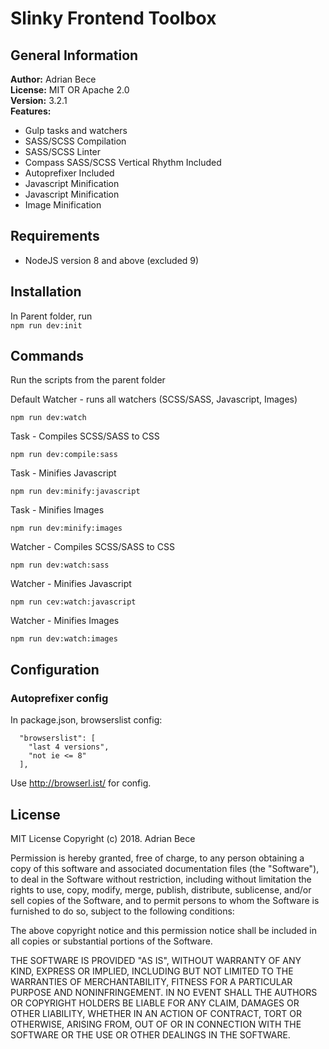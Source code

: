 # Slinky Frontend Toolbox

## General Information

**Author:** Adrian Bece <br/>
**License:** MIT OR Apache 2.0 <br/>
**Version:** 3.2.1 <br/>
**Features:**

* Gulp tasks and watchers
* SASS/SCSS Compilation
* SASS/SCSS Linter
* Compass SASS/SCSS Vertical Rhythm Included
* Autoprefixer Included
* Javascript Minification
* Javascript Minification
* Image Minification

## Requirements

* NodeJS version 8 and above (excluded 9)

## Installation

In Parent folder, run <br/>
`npm run dev:init`

## Commands

Run the scripts from the parent folder

Default Watcher - runs all watchers (SCSS/SASS, Javascript, Images)

```
npm run dev:watch
```

Task - Compiles SCSS/SASS to CSS

```
npm run dev:compile:sass
```

Task - Minifies Javascript

```
npm run dev:minify:javascript
```

Task - Minifies Images

```
npm run dev:minify:images
```

Watcher - Compiles SCSS/SASS to CSS

```
npm run dev:watch:sass
```

Watcher - Minifies Javascript

```
npm run cev:watch:javascript
```

Watcher - Minifies Images

```
npm run dev:watch:images
```

## Configuration

### Autoprefixer config

In package.json, browserslist config:

```
  "browserslist": [
    "last 4 versions",
    "not ie <= 8"
  ],
```

Use http://browserl.ist/ for config.

## License

MIT License
Copyright (c) 2018. Adrian Bece

Permission is hereby granted, free of charge, to any person obtaining a copy of this software and associated documentation files (the "Software"), to deal in the Software without restriction, including without limitation the rights to use, copy, modify, merge, publish, distribute, sublicense, and/or sell copies of the Software, and to permit persons to whom the Software is furnished to do so, subject to the following conditions:

The above copyright notice and this permission notice shall be included in all copies or substantial portions of the Software.

THE SOFTWARE IS PROVIDED "AS IS", WITHOUT WARRANTY OF ANY KIND, EXPRESS OR IMPLIED, INCLUDING BUT NOT LIMITED TO THE WARRANTIES OF MERCHANTABILITY, FITNESS FOR A PARTICULAR PURPOSE AND NONINFRINGEMENT. IN NO EVENT SHALL THE AUTHORS OR COPYRIGHT HOLDERS BE LIABLE FOR ANY CLAIM, DAMAGES OR OTHER LIABILITY, WHETHER IN AN ACTION OF CONTRACT, TORT OR OTHERWISE, ARISING FROM, OUT OF OR IN CONNECTION WITH THE SOFTWARE OR THE USE OR OTHER DEALINGS IN THE SOFTWARE.
